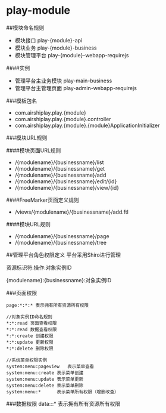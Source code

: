 # play-module


##模块命名规则

- 模块接口
  	play-{module}-api
- 模块业务
	play-{module}-business
- 模块管理平台
	play-{module}-webapp-requirejs
	
####实例
- 管理平台主业务模块
play-main-business
- 管理平台主管理页面
play-admin-webapp-requirejs

###模板包名
 - com.airshiplay.play.{module}
 - com.airshiplay.play.{module}.controller
 - com.airshiplay.play.{module}.{module}ApplicationInitializer
 
###模块URL规则

####模块页面URL规则
-  /{modulename}/{businessname}/list
-  /{modulename}/{businessname}/get
-  /{modulename}/{businessname}/add
-  /{modulename}/{businessname}/edit/{id}
-  /{modulename}/{businessname}/view/{id}

####FreeMarker页面定义规则
-  /views/{modulename}/{businessname}/add.ftl

####模块URL规则
-  /{modulename}/{businessname}/page
-  /{modulename}/{businessname}/tree


##管理平台角色权限定义
平台采用Shiro进行管理    

 资源标识符:操作:对象实例ID

{modulename}:{businessname}:对象实例ID

###页面权限

	page:*:*:* 表示拥有所有资源所有权限
	
	//对象实例ID命名规则
	*:*:read 页面查看权限
	*:*:read 数据查看权限
	*:*:create 创建权限
	*:*:update 更新权限
	*:*:delete 删除权限
	
	//系统菜单权限实例
	system:menu:pageview   表示菜单查看
	system:menu:create 表示菜单创建
	system:menu:update 表示菜单更新
	system:menu:delete 表示菜单删除
	system:menu:*	   表示菜单所有权限（增删改查）

###数据权限
	data:*:*:* 表示拥有所有资源所有权限

	
	





